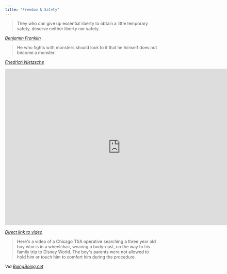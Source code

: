 ```yaml
---
title: "Freedom & Safety"
---
```

<blockquote><p>
  They who can give up essential liberty to obtain a little temporary safety, deserve neither liberty nor safety.
</p></blockquote>
<p><cite><a href="https://en.wikiquote.org/wiki/Benjamin_Franklin">Benjamin Franklin</a></cite></p>
<blockquote><p>
  He who fights with monsters should look to it that he himself does not become a monster.
</p></blockquote>
<p><cite><a href="https://en.wikiquote.org/wiki/Friedrich_Nietzsche">Friedrich Nietzsche</a></cite></p>
<p><iframe width="759" height="515" src="https://www.youtube.com/embed/YNO-AzPxS4U" frameborder="0" allowfullscreen></iframe></p>
<p><em><a href="https://youtu.be/YNO-AzPxS4U">Direct link to video</a></em></p>
<blockquote><p>
  Here's a video of a Chicago TSA operative searching a three year old boy who is in a wheelchair, wearing a body-cast, on the way to his family trip to Disney World. The boy's parents were not allowed to hold him or touch him to comfort him during the procedure.
</p></blockquote>
<p><em>Via <a href="https://boingboing.net/2012/03/19/tsa-searches-body-casted-three.html">BoingBoing.net</a></em></p>
